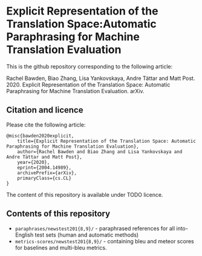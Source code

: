 # Explicit Representation of the Translation Space:Automatic Paraphrasing for Machine Translation Evaluation

This is the github repository corresponding to the following article:

Rachel Bawden, Biao Zhang, Lisa Yankovskaya, Andre Tättar and Matt Post. 2020. Explicit Representation of the Translation Space: Automatic Paraphrasing for Machine Translation Evaluation. arXiv.

## Citation and licence

Please cite the following article:
```
@misc{bawden2020explicit,
    title={Explicit Representation of the Translation Space: Automatic Paraphrasing for Machine Translation Evaluation},
    author={Rachel Bawden and Biao Zhang and Lisa Yankovskaya and Andre Tättar and Matt Post},
    year={2020},
    eprint={2004.14989},
    archivePrefix={arXiv},
    primaryClass={cs.CL}
}
```
The content of this repository is available under TODO licence.

## Contents of this repository

* `paraphrases/newstest201{8,9}/` - paraphrased references for all into-English test sets (human and automatic methods)
* `metrics-scores/newstest201{8,9}/` - containing bleu and meteor scores for baselines and multi-bleu metrics.

